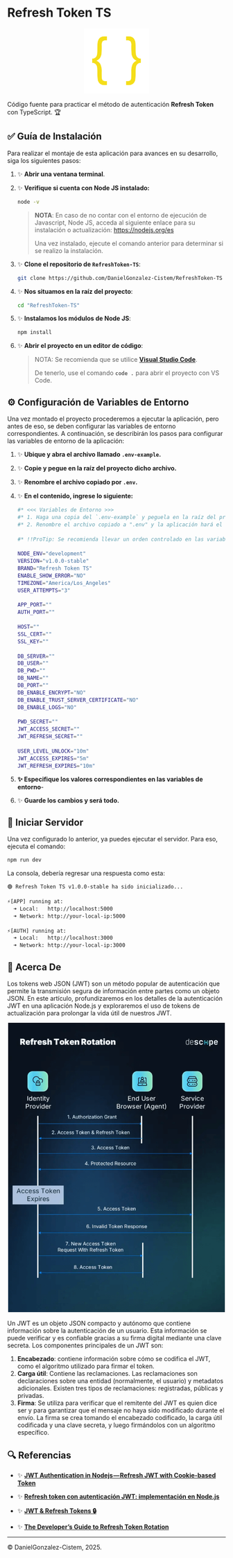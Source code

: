 # **Refresh Token TS**

<div align="center">
    <img src="./shared/assets/icons/json.svg" alt="JSON Icon" width="150">
</div>

Código fuente para practicar el método de autenticación **Refresh Token** con TypeScript. 🏆

## ✅ **Guía de Instalación**

Para realizar el montaje de esta aplicación para avances en su desarrollo, siga los siguientes pasos:

1. ✨ **Abrir una ventana terminal**.

2. ✨ **Verifique si cuenta con Node JS instalado:**

    ```sh
    node -v
    ```

    > **NOTA**: En caso de no contar con el entorno de ejecución de Javascript, Node JS, acceda al siguiente enlace para su instalación o actualización:
    > https://nodejs.org/es
    > 
    > Una vez instalado, ejecute el comando anterior para determinar si se realizo la instalación.


3. ✨ **Clone el repositorio de `RefreshToken-TS`**:

    ```sh
    git clone https://github.com/DanielGonzalez-Cistem/RefreshToken-TS
    ```

4. ✨ **Nos situamos en la raíz del proyecto**:

    ```sh
    cd "RefreshToken-TS"
    ```

5. ✨ **Instalamos los módulos de Node JS**:

    ```sh
    npm install
    ```

6. ✨ **Abrir el proyecto en un editor de código**:

    > NOTA: Se recomienda que se utilice **[Visual Studio Code](https://code.visualstudio.com/download)**. 
    >
    > De tenerlo, use el comando **`code .`** para abrir el proyecto con VS Code.

## ⚙️ **Configuración de Variables de Entorno**

Una vez montado el proyecto procederemos a ejecutar la aplicación, pero antes de eso, se deben configurar las variables de entorno correspondientes. A continuación, se describirán los pasos para configurar las variables de entorno de la aplicación:

1. ✨ **Ubique y abra el archivo llamado `.env-example`.**

2. ✨ **Copie y pegue en la raíz del proyecto dicho archivo.**

3. ✨ **Renombre el archivo copiado por `.env`.**

4. ✨ **En el contenido, ingrese lo siguiente:** 

    ```sh
    #* <<< Variables de Entorno >>>
    #* 1. Haga una copia del `.env-example` y peguela en la raíz del proyecto (es vital que este en la raíz).
    #* 2. Renombre el archivo copiado a ".env" y la aplicación hará el resto.

    #* !!ProTip: Se recomienda llevar un orden controlado en las variables de entorno que vayan creando.

    NODE_ENV="development"
    VERSION="v1.0.0-stable"
    BRAND="Refresh Token TS"
    ENABLE_SHOW_ERROR="NO"
    TIMEZONE="America/Los_Angeles"
    USER_ATTEMPTS="3"

    APP_PORT=""
    AUTH_PORT=""

    HOST=""
    SSL_CERT=""
    SSL_KEY=""

    DB_SERVER=""
    DB_USER=""
    DB_PWD=""
    DB_NAME=""
    DB_PORT=""
    DB_ENABLE_ENCRYPT="NO"
    DB_ENABLE_TRUST_SERVER_CERTIFICATE="NO"
    DB_ENABLE_LOGS="NO"

    PWD_SECRET=""
    JWT_ACCESS_SECRET=""
    JWT_REFRESH_SECRET=""

    USER_LEVEL_UNLOCK="10m"
    JWT_ACCESS_EXPIRES="5m"
    JWT_REFRESH_EXPIRES="10m"
    ```

5. **✨ Especifique los valores correspondientes en las variables de entorno**-

6. ✨ **Guarde los cambios y será todo.**

## 💚 **Iniciar Servidor**

Una vez configurado lo anterior, ya puedes ejecutar el servidor. Para eso, ejecuta el comando:

```sh
npm run dev
```

La consola, debería regresar una respuesta como esta:

```sh
🟢 Refresh Token TS v1.0.0-stable ha sido inicializado...

⚡[APP] running at:
  ➜ Local:   http://localhost:5000
  ➜ Network: http://your-local-ip:5000

⚡[AUTH] running at:
  ➜ Local:   http://localhost:3000
  ➜ Network: http://your-local-ip:3000
```

## 🧠 **Acerca De**

Los tokens web JSON (JWT) son un método popular de autenticación que permite la transmisión segura de información entre partes como un objeto JSON. En este artículo, profundizaremos en los detalles de la autenticación JWT en una aplicación Node.js y exploraremos el uso de tokens de actualización para prolongar la vida útil de nuestros JWT.

<div align="center">
    <img src="./shared/assets/pictures/refresh-token-diagram.png" alt="Refresh Token Diagram" width="500">
</div>

Un JWT es un objeto JSON compacto y autónomo que contiene información sobre la autenticación de un usuario. Esta información se puede verificar y es confiable gracias a su firma digital mediante una clave secreta. Los componentes principales de un JWT son:

1. **Encabezado**: contiene información sobre cómo se codifica el JWT, como el algoritmo utilizado para firmar el token.
2. **Carga útil**: Contiene las reclamaciones. Las reclamaciones son declaraciones sobre una entidad (normalmente, el usuario) y metadatos adicionales. Existen tres tipos de reclamaciones: registradas, públicas y privadas.
3. **Firma**: Se utiliza para verificar que el remitente del JWT es quien dice ser y para garantizar que el mensaje no haya sido modificado durante el envío. La firma se crea tomando el encabezado codificado, la carga útil codificada y una clave secreta, y luego firmándolos con un algoritmo específico.

## 🔍 **Referencias**

- ✨ **[JWT Authentication in Nodejs — Refresh JWT with Cookie-based Token](https://medium.com/@techsuneel99/jwt-authentication-in-nodejs-refresh-jwt-with-cookie-based-token-37348ff685bf)**

- ✨ **[Refresh token con autenticación JWT: implementación en Node.js](https://www.izertis.com/es/-/blog/refresh-token-con-autenticacion-jwt-implementacion-en-node-js)**

- ✨ **[JWT & Refresh Tokens 🔒](https://dev.to/jeanvittory/jwt-refresh-tokens-2g3d)**

- ✨ **[The Developer’s Guide to Refresh Token Rotation](https://www.descope.com/blog/post/refresh-token-rotation)**

---
&copy; DanielGonzalez-Cistem, 2025.